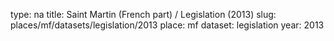 type: na
title: Saint Martin (French part) / Legislation (2013)
slug: places/mf/datasets/legislation/2013
place: mf
dataset: legislation
year: 2013
